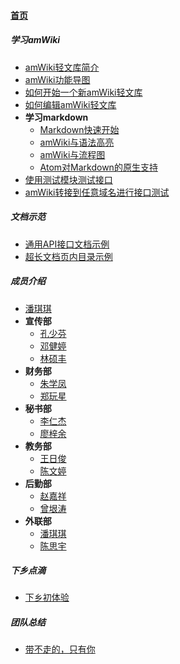 
#### [首页](?file=home-首页)

##### 学习amWiki
- [amWiki轻文库简介](?file=001-学习amWiki/01-amWiki轻文库简介 "amWiki轻文库简介")
- [amWiki功能导图](?file=001-学习amWiki/02-amWiki功能导图 "amWiki功能导图")
- [如何开始一个新amWiki轻文库](?file=001-学习amWiki/03-如何开始一个新amWiki轻文库 "如何开始一个新amWiki轻文库")
- [如何编辑amWiki轻文库](?file=001-学习amWiki/04-如何编辑amWiki轻文库 "如何编辑amWiki轻文库")
- **学习markdown**
    - [Markdown快速开始](?file=001-学习amWiki/05-学习markdown/01-Markdown快速开始 "Markdown快速开始")
    - [amWiki与语法高亮](?file=001-学习amWiki/05-学习markdown/02-amWiki与语法高亮 "amWiki与语法高亮")
    - [amWiki与流程图](?file=001-学习amWiki/05-学习markdown/03-amWiki与流程图 "amWiki与流程图")
    - [Atom对Markdown的原生支持](?file=001-学习amWiki/05-学习markdown/05-Atom对Markdown的原生支持 "Atom对Markdown的原生支持")
- [使用测试模块测试接口](?file=001-学习amWiki/06-使用测试模块测试接口 "使用测试模块测试接口")
- [amWiki转接到任意域名进行接口测试](?file=001-学习amWiki/07-amWiki转接到任意域名进行接口测试 "amWiki转接到任意域名进行接口测试")

##### 文档示范
- [通用API接口文档示例](?file=002-文档示范/001-通用API接口文档示例 "通用API接口文档示例")
- [超长文档页内目录示例](?file=002-文档示范/002-超长文档页内目录示例 "超长文档页内目录示例")

##### 成员介绍
- [潘琪琪](?file=003-成员介绍/001-潘琪琪 "潘琪琪")
- **宣传部**
    - [孔少芬](?file=003-成员介绍/002-宣传部/001-孔少芬 "孔少芬")
    - [邓健婷](?file=003-成员介绍/002-宣传部/002-邓健婷 "邓健婷")
    - [林硕丰](?file=003-成员介绍/002-宣传部/003-林硕丰 "林硕丰")
- **财务部**
    - [朱学凤](?file=003-成员介绍/003-财务部/001-朱学凤 "朱学凤")
    - [郑玩星](?file=003-成员介绍/003-财务部/002-郑玩星 "郑玩星")
- **秘书部**
    - [李仁杰](?file=003-成员介绍/004-秘书部/001-李仁杰 "李仁杰")
    - [廖梓余](?file=003-成员介绍/004-秘书部/002-廖梓余 "廖梓余")
- **教务部**
    - [王日俊](?file=003-成员介绍/005-教务部/001-王日俊 "王日俊")
    - [陈文婷](?file=003-成员介绍/005-教务部/002-陈文婷 "陈文婷")
- **后勤部**
    - [赵嘉祥](?file=003-成员介绍/006-后勤部/001-赵嘉祥 "赵嘉祥")
    - [曾垠涛](?file=003-成员介绍/006-后勤部/002-曾垠涛 "曾垠涛")
- **外联部**
    - [潘琪琪](?file=003-成员介绍/007-外联部/001-潘琪琪 "潘琪琪")
    - [陈思宇](?file=003-成员介绍/007-外联部/002-陈思宇 "陈思宇")

##### 下乡点滴
- [下乡初体验](?file=004-下乡点滴/001-下乡初体验 "下乡初体验")

##### 团队总结
- [带不走的，只有你](?file=005-团队总结/001-带不走的，只有你 "带不走的，只有你")
